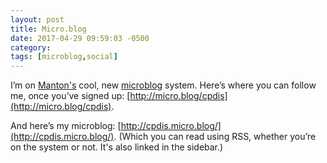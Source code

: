 ```yaml
---
layout: post
title: Micro.blog
date: 2017-04-29 09:59:03 -0500
category: 
tags: [microblog,social]
---
```


I’m on [Manton's](http://www.manton.org/) cool, new [microblog](http://micro.blog/) system. Here’s where you can follow me, once you’ve signed up: [http://micro.blog/cpdis](http://micro.blog/cpdis).

And here’s my microblog: [http://cpdis.micro.blog/](http://cpdis.micro.blog/). (Which you can read using RSS, whether you’re on the system or not. It's also linked in the sidebar.)

